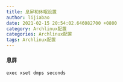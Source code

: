 ```yaml
---
title: 息屏和休眠设置
author: lijiabao
date: 2021-02-15 20:54:02.646082700 +0800
category: Archlinux配置
categories: Archlinux配置
tags: Archlinux配置
---
```

#### 息屏

`exec xset dmps seconds`